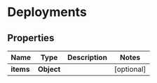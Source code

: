 
# Deployments

## Properties
Name | Type | Description | Notes
------------ | ------------- | ------------- | -------------
**items** | **Object** |  |  [optional]



